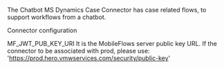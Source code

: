 

The Chatbot MS Dynamics Case Connector has case related flows, to support workflows from a chatbot.

Connector configuration

MF_JWT_PUB_KEY_URI
It is the MobileFlows server public key URL. If the connector to be associated with prod, please use: 'https://prod.hero.vmwservices.com/security/public-key'
